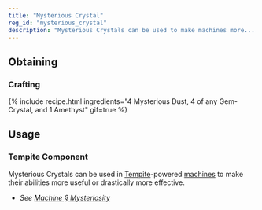 ```yaml
---
title: "Mysterious Crystal"
reg_id: "mysterious_crystal"
description: "Mysterious Crystals can be used to make machines more... interesting"
---
```


## Obtaining
### Crafting
{% include recipe.html ingredients="4 Mysterious Dust, 4 of any Gem-Crystal, and 1 Amethyst" gif=true %}

## Usage
### Tempite Component
Mysterious Crystals can be used in [Tempite](Tempite)-powered [machines](Machine) to make their abilities more useful or drastically more effective.
- *See [Machine § Mysteriosity](Machine#mysteriosity)*
